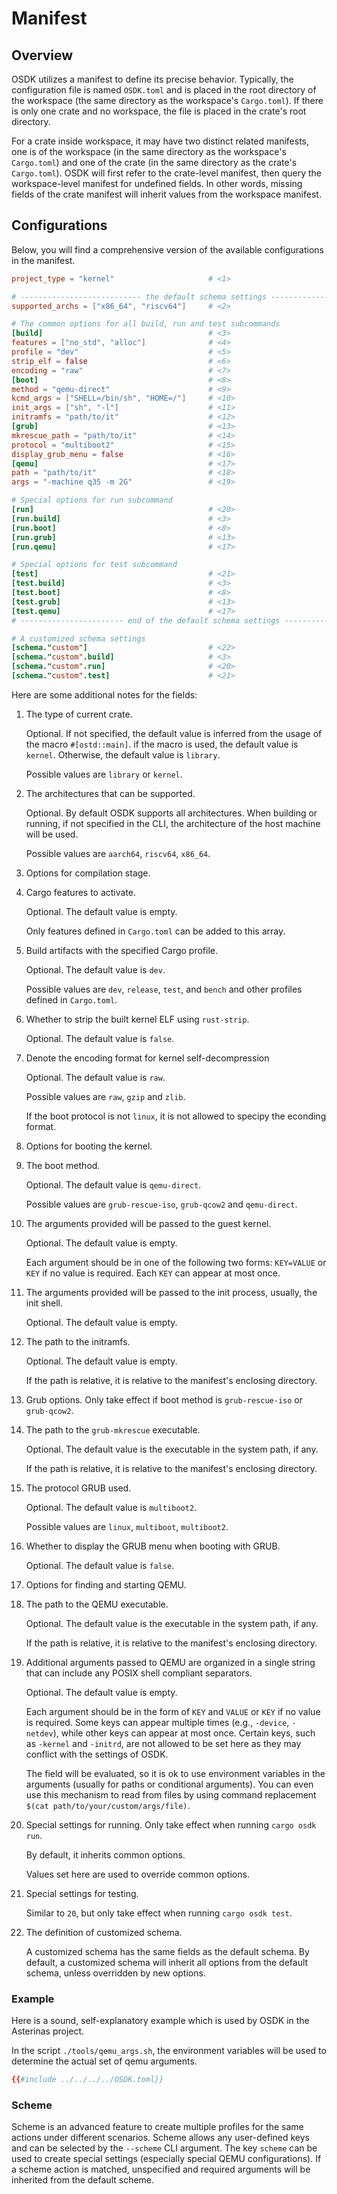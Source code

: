 # Manifest

## Overview

OSDK utilizes a manifest to define its precise behavior.
Typically, the configuration file is named `OSDK.toml`
and is placed in the root directory of the workspace
(the same directory as the workspace's `Cargo.toml`).
If there is only one crate and no workspace,
the file is placed in the crate's root directory.

For a crate inside workspace,
it may have two distinct related manifests,
one is of the workspace
(in the same directory as the workspace's `Cargo.toml`)
and one of the crate
(in the same directory as the crate's `Cargo.toml`).
OSDK will first refer to the crate-level manifest, then
query the workspace-level manifest for undefined fields.
In other words, missing fields of the crate manifest
will inherit values from the workspace manifest.

## Configurations

Below, you will find a comprehensive version of
the available configurations in the manifest.

```toml
project_type = "kernel"                     # <1> 

# --------------------------- the default schema settings -------------------------------
supported_archs = ["x86_64", "riscv64"]     # <2>

# The common options for all build, run and test subcommands 
[build]                                     # <3>
features = ["no_std", "alloc"]              # <4>
profile = "dev"                             # <5>
strip_elf = false                           # <6>
encoding = "raw"                            # <7>
[boot]                                      # <8>
method = "qemu-direct"                      # <9>
kcmd_args = ["SHELL=/bin/sh", "HOME=/"]     # <10>
init_args = ["sh", "-l"]                    # <11>
initramfs = "path/to/it"                    # <12>
[grub]                                      # <13>  
mkrescue_path = "path/to/it"                # <14>
protocol = "multiboot2"                     # <15> 
display_grub_menu = false                   # <16>
[qemu]                                      # <17>
path = "path/to/it"                         # <18>
args = "-machine q35 -m 2G"                 # <19>

# Special options for run subcommand
[run]                                       # <20>
[run.build]                                 # <3>
[run.boot]                                  # <8>
[run.grub]                                  # <13>
[run.qemu]                                  # <17>

# Special options for test subcommand
[test]                                      # <21>
[test.build]                                # <3>
[test.boot]                                 # <8>
[test.grub]                                 # <13>
[test.qemu]                                 # <17>
# ----------------------- end of the default schema settings ----------------------------

# A customized schema settings
[schema."custom"]                           # <22>
[schema."custom".build]                     # <3>
[schema."custom".run]                       # <20>
[schema."custom".test]                      # <21>
```

Here are some additional notes for the fields:

1. The type of current crate.

    Optional. If not specified,
    the default value is inferred from the usage of the macro `#[ostd::main]`.
    if the macro is used, the default value is `kernel`.
    Otherwise, the default value is `library`.
    
    Possible values are `library` or `kernel`.

2. The architectures that can be supported.

    Optional. By default OSDK supports all architectures.
    When building or running,
    if not specified in the CLI,
    the architecture of the host machine will be used.

    Possible values are `aarch64`, `riscv64`, `x86_64`.

3. Options for compilation stage.

4. Cargo features to activate.

    Optional. The default value is empty.

    Only features defined in `Cargo.toml` can be added to this array.

5. Build artifacts with the specified Cargo profile.

    Optional. The default value is `dev`.

    Possible values are `dev`, `release`, `test`, and `bench` 
    and other profiles defined in `Cargo.toml`.

6. Whether to strip the built kernel ELF using `rust-strip`.

    Optional. The default value is `false`.

7. Denote the encoding format for kernel self-decompression

    Optional. The default value is `raw`.

    Possible values are `raw`, `gzip` and `zlib`.

    If the boot protocol is not `linux`, it is not allowed to specipy the econding format.

8. Options for booting the kernel.

9. The boot method.

    Optional. The default value is `qemu-direct`.

    Possible values are `grub-rescue-iso`, `grub-qcow2` and `qemu-direct`.

10. The arguments provided will be passed to the guest kernel.

    Optional. The default value is empty.

    Each argument should be in one of the following two forms:
    `KEY=VALUE` or `KEY` if no value is required.
    Each `KEY` can appear at most once.

11. The arguments provided will be passed to the init process,
usually, the init shell.

    Optional. The default value is empty.

12. The path to the initramfs.

    Optional. The default value is empty.

    If the path is relative, it is relative to the manifest's enclosing directory.

13. Grub options. Only take effect if boot method is `grub-rescue-iso` or `grub-qcow2`.

14. The path to the `grub-mkrescue` executable.

    Optional. The default value is the executable in the system path, if any.

    If the path is relative, it is relative to the manifest's enclosing directory.

15. The protocol GRUB used.

    Optional. The default value is `multiboot2`.

    Possible values are `linux`, `multiboot`, `multiboot2`.

16. Whether to display the GRUB menu when booting with GRUB.

    Optional. The default value is `false`.

17. Options for finding and starting QEMU.

18. The path to the QEMU executable.

    Optional. The default value is the executable in the system path, if any.

    If the path is relative, it is relative to the manifest's enclosing directory.

19. Additional arguments passed to QEMU are organized in a single string that
can include any POSIX shell compliant separators.

    Optional. The default value is empty.

    Each argument should be in the form of `KEY` and `VALUE`
    or `KEY` if no value is required.
    Some keys can appear multiple times
    (e.g., `-device`, `-netdev`),
    while other keys can appear at most once.
    Certain keys, such as `-kernel` and `-initrd`,
    are not allowed to be set here
    as they may conflict with the settings of OSDK.

    The field will be evaluated, so it is ok to use environment variables
    in the arguments (usually for paths or conditional arguments). You can
    even use this mechanism to read from files by using command replacement
    `$(cat path/to/your/custom/args/file)`.

20. Special settings for running. Only take effect when running `cargo osdk run`.

    By default, it inherits common options. 
    
    Values set here are used to override common options.

21. Special settings for testing. 

    Similar to `20`, but only take effect when running `cargo osdk test`.

22. The definition of customized schema. 

    A customized schema has the same fields as the default schema. 
    By default, a customized schema will inherit all options from the default schema,
    unless overridden by new options.

### Example

Here is a sound, self-explanatory example which is used by OSDK 
in the Asterinas project.

In the script `./tools/qemu_args.sh`, the environment variables will be
used to determine the actual set of qemu arguments.

```toml
{{#include ../../../../OSDK.toml}}
```

### Scheme

Scheme is an advanced feature to create multiple profiles for
the same actions under different scenarios. Scheme allows any
user-defined keys and can be selected by the `--scheme` CLI
argument. The key `scheme` can be used to create special settings
(especially special QEMU configurations). If a scheme action is
matched, unspecified and required arguments will be inherited
from the default scheme.
